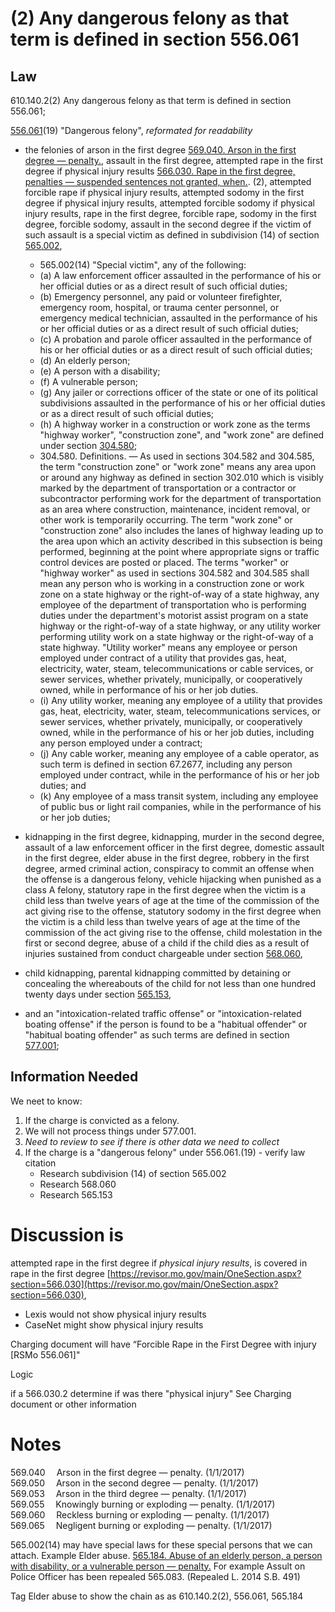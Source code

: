 # (2)  Any dangerous felony as that term is defined in section 556.061

## Law

610.140.2(2) Any dangerous felony as that term is defined in section 556.061;

[556.061](https://www.revisor.mo.gov/main/OneSection.aspx?section=556.061)(19) "Dangerous felony", *reformated for readability*

* the felonies of arson in the first degree [569.040.  Arson in the first degree — penalty.](https://revisor.mo.gov/main/OneSection.aspx?section=569.040), assault in the first degree, attempted rape in the first degree if physical injury results [566.030.  Rape in the first degree, penalties — suspended sentences not granted, when.](https://revisor.mo.gov/main/OneSection.aspx?section=566.030). (2), attempted forcible rape if physical injury results, attempted sodomy in the first degree if physical injury results, attempted forcible sodomy if physical injury results, rape in the first degree, forcible rape, sodomy in the first degree, forcible sodomy, assault in the second degree if the victim of such assault is a special victim as defined in subdivision (14) of section [565.002](https://www.revisor.mo.gov/main/OneSection.aspx?section=565.002), 
  * 565.002(14)  "Special victim", any of the following:
   * (a)  A law enforcement officer assaulted in the performance of his or her official duties or as a direct result of such official duties;
   * (b)  Emergency personnel, any paid or volunteer firefighter, emergency room, hospital, or trauma center personnel, or emergency medical technician, assaulted in the performance of his or her official duties or as a direct result of such official duties;
   * (c)  A probation and parole officer assaulted in the performance of his or her official duties or as a direct result of such official duties;
   * (d)  An elderly person;
   * (e)  A person with a disability;
   * (f)  A vulnerable person;
   * (g)  Any jailer or corrections officer of the state or one of its political subdivisions assaulted in the performance of his or her official duties or as a direct result of such official duties;
   * (h)  A highway worker in a construction or work zone as the terms "highway worker", "construction zone", and "work zone" are defined under section [304.580](https://www.revisor.mo.gov/main/OneSection.aspx?section=304.580);
   * 304.580.  Definitions. — As used in sections 304.582 and 304.585, the term "construction zone" or "work zone" means any area upon or around any highway as defined in section 302.010 which is visibly marked by the department of transportation or a contractor or subcontractor performing work for the department of transportation as an area where construction, maintenance, incident removal, or other work is temporarily occurring.  The term "work zone" or "construction zone" also includes the lanes of highway leading up to the area upon which an activity described in this subsection is being performed, beginning at the point where appropriate signs or traffic control devices are posted or placed.  The terms "worker" or "highway worker" as used in sections 304.582 and 304.585 shall mean any person who is working in a construction zone or work zone on a state highway or the right-of-way of a state highway, any employee of the department of transportation who is performing duties under the department's motorist assist program on a state highway or the right-of-way of a state highway, or any utility worker performing utility work on a state highway or the right-of-way of a state highway.  "Utility worker" means any employee or person employed under contract of a utility that provides gas, heat, electricity, water, steam, telecommunications or cable services, or sewer services, whether privately, municipally, or cooperatively owned, while in performance of his or her job duties.
   * (i)  Any utility worker, meaning any employee of a utility that provides gas, heat, electricity, water, steam, telecommunications services, or sewer services, whether privately, municipally, or cooperatively owned, while in the performance of his or her job duties, including any person employed under a contract;
   * (j)  Any cable worker, meaning any employee of a cable operator, as such term is defined in section 67.2677, including any person employed under contract, while in the performance of his or her job duties; and
   * (k)  Any employee of a mass transit system, including any employee of public bus or light rail companies, while in the performance of his or her job duties;


* kidnapping in the first degree, kidnapping, murder in the second degree, assault of a law enforcement officer in the first degree, domestic assault in the first degree, elder abuse in the first degree, robbery in the first degree, armed criminal action, conspiracy to commit an offense when the offense is a dangerous felony, vehicle hijacking when punished as a class A felony, statutory rape in the first degree when the victim is a child less than twelve years of age at the time of the commission of the act giving rise to the offense, statutory sodomy in the first degree when the victim is a child less than twelve years of age at the time of the commission of the act giving rise to the offense, child molestation in the first or second degree, abuse of a child if the child dies as a result of injuries sustained from conduct chargeable under section [568.060](https://www.revisor.mo.gov/main/OneSection.aspx?section=568.060), 


* child kidnapping, parental kidnapping committed by detaining or concealing the whereabouts of the child for not less than one hundred twenty days under section [565.153](https://www.revisor.mo.gov/main/OneSection.aspx?section=565.153), 


* and an "intoxication-related traffic offense" or "intoxication-related boating offense" if the person is found to be a "habitual offender" or "habitual boating offender" as such terms are defined in section [577.001](https://www.revisor.mo.gov/main/OneSection.aspx?section=577.001);





## Information Needed

We neet to know:

1. If the charge is convicted as a felony.
2. We will not process things under 577.001.
3. *Need to review to see if there is other data we need to collect*
4. If the charge is a "dangerous felony" under 556.061.(19) - verify law citation
    *  Research subdivision (14) of section 565.002
    *  Research 568.060
    *  Research 565.153


# Discussion is

attempted rape in the first degree if *physical injury results*, 
is covered in rape in the first degree [https://revisor.mo.gov/main/OneSection.aspx?section=566.030](https://revisor.mo.gov/main/OneSection.aspx?section=566.030), 

* Lexis would not show physical injury results
* CaseNet might show physical injury results

Charging document will have “Forcible Rape in the First Degree with injury [RSMo 556.061]"

Logic

if a 566.030.2 determine if was there "physical injury"
   See Charging document or other information
   
   
   
   
# Notes

569.040  	Arson in the first degree — penalty. (1/1/2017)		
569.050  	Arson in the second degree — penalty. (1/1/2017)		
569.053  	Arson in the third degree — penalty. (1/1/2017)		
569.055  	Knowingly burning or exploding — penalty. (1/1/2017)		
569.060  	Reckless burning or exploding — penalty. (1/1/2017)		
569.065  	Negligent burning or exploding — penalty. (1/1/2017)

565.002(14) may have special laws for these special persons that we can attach.
Example Elder abuse.  [565.184.  Abuse of an elderly person, a person with disability, or a vulnerable person — penalty.](https://revisor.mo.gov/main/OneSection.aspx?section=565.184)
For example Assult on Police Officer has been repealed 565.083.  (Repealed L. 2014 S.B. 491)

Tag Elder abuse to show the chain as as 610.140.2(2), 556.061, 565.184
    

